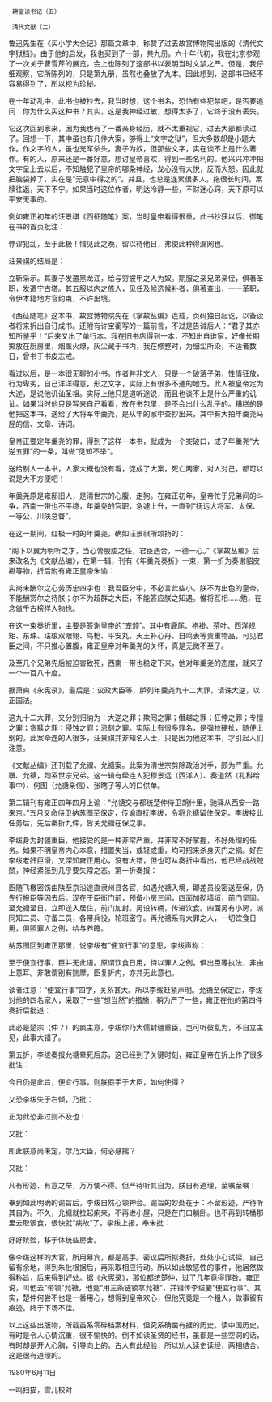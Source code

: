      耕堂读书记（五） 

     清代文献（二） 

  鲁迅先生在《买小学大全记》那篇文章中，称赞了过去故宫博物院出版的《清代文字狱档》。由于他的启发，我也买到了一部，共九册。六十年代初，我在北京参观了一次关于曹雪芹的展览，会上也陈列了这部书以表明当时文禁之严。但是，我仔细观察，它所陈列的，只是第九册，虽然也叠放了九本。因此想到，这部书已经不容易得到了，所以视为珍秘。 

  在十年动乱中，此书也被抄去，我当时想，这个书名，恐怕有些犯禁吧，是否要追问：你为什么买这种书？其实，这是我神经过敏，想得太多了，它终于没有丢失。 

  它这次回到家来，因为我也有了一番亲身经历，就不太重视它，过去大部都读过了。回想一下，其中虽也有几件大案，够得上“文字之狱”，但大多数却是小题大作。作文字的人，虽也充军杀头，妻子为奴，但那些文字，实在谈不上是什么著作。有的人，原来还是一番好意，想讨皇帝喜欢，得到一些名利的。他兴兴冲冲把文字呈上去以后，不知触犯了皇帝的哪条神经，龙心没有大悦，反而大怒。因此就把脑袋掉了，实在是“无意中得之的”。并且，也总是连累很多人，拖很长时间，案牍往返，天下不宁。如果当时这位作者，明达冷静一些，不财迷心窍，天下原可以平安无事的。 

  例如雍正初年的汪景祺《西征随笔》案，当时皇帝看得很重，此书抄获以后，御笔在书的首页批注： 

  悖谬犯乱，至于此极！惜见此之晚，留以待他日，弗使此种得漏网也。 

  汪景祺的结局是： 

  立斩枭示。其妻子发遣黑龙江，给与穷披甲之人为奴。期服之亲兄弟亲侄，俱著革职，发遣宁古塔。其五服以内之族人，见任及候选候补者，俱著查出，一一革职，令伊本籍地方官约束，不许出境。 

  《西征随笔》这本书，故宫博物院先在《掌故丛编》连载，页码独自起讫，以备读者将来折出自订成书。还附有许宝蘅写的一篇前言，不过是告诫后人：“君子其亦知所鉴乎！”后来又出了单行本。我在旧书店得到一本，不知出自谁家，好像长期掷放在厨房里，烟薰火燎，灰尘藏于书内，我在修整时，为细尘所染，不适者数日，曾书于书皮志戒。 

  看过以后，是一本很无聊的小书。作者并非文人，只是一个破落子弟，性情狂放，行为卑劣，自己洋洋得意，形之文字，实际上有很多不通的地方。此人被皇帝定为大逆，是说他讥讪圣祖。实际上他只是道听途说，而且也谈不上是什么严重的讥讪。如果当时他只是写来自己看看，放在书包里，是不会出什么乱子的。糟糕的是他把这本书，送给了大将军年羹尧，是从年的家中查抄出来，其中有大拍年羹尧马屁的信、文章、诗词。 

  皇帝正要定年羹尧的罪，得到了这样一本书，就成为一个突破口，成了年羹尧“大逆五罪”的一条，叫做“见知不举”。 

  送给别人一本书，人家大概也没有看，促成了大案，死亡两家，对人对己，都可以说是大不方便吧！ 

  年羹尧原是雍邸旧人，是清世宗的心腹、走狗。在雍正初年，皇帝忙于兄弟间的斗争，西南一带也不平稳，年羹尧的官职，急遽上升，一直到“抚远大将军、太保、一等公、川陕总督”。 

  在这一期间，红极一时的年羹尧，确如汪景祺所颂扬的： 

  “阁下以翼为明听之才，当心膂股肱之任，君臣遇合，一德一心。”《掌故丛编》后来改名为《文献丛编》，在第一辑，刊有《年羹尧奏折》一束，第一折为奏谢貂皮褂等物，折后附有雍正皇帝朱谕： 

  实尚未酬尔之心劳历忠四字也！我君臣分中，不必言此些小。朕不为出色的皇帝，不能酬赏尔之待朕；尔不为超群之大臣，不能答应朕之知遇。惟将互相……勉，在念做千古榜样人物也。 

  在这一束奏折里，主要是答谢皇帝的“宠颁”。其中有鹿尾、袍褂、茶叶、西洋规矩、东珠、珐琅双眼翎、鸟枪、平安丸、天王补心丹、自鸣表等贵重物品，可见君臣之间，不只推心置腹，雍正皇帝对年羹尧的关怀，真是无微不至了。 

  及至几个兄弟先后被迫害致死，西南一带也稳定下来，他对年羹尧的态度，就来了一个一百八十度。 

  据萧奭《永宪录》，最后是：议政大臣等，胪列年羹尧九十二大罪，请诛大逆，以正国法。 

  这九十二大罪，又分别归纳为：大逆之罪；欺罔之罪；僭越之罪；狂悖之罪；专擅之罪；贪黩之罪；侵蚀之罪；忌刻之罪。实际上有很多罪名，是强拉硬扯，随便上纲的。此案牵连的人很多，汪景祺并非知名人士，只是因为他这本书，才引起人们注意。 

  《文献丛编》还刊载了允禩、允禟案。此案为清世宗剪除政治对手，颇为严重。允禩、允禟，均系世宗兄弟。这一辑有牵连人犯穆景远（西洋人）、奏道然（礼科给事中）、何图（允禟亲信）、张瞎子等人的口供单。 

  第二辑刊有雍正四年四月上谕：“允禟交与都统楚仲侍卫胡什里，驰驿从西安一路来京。”五月又命侍卫纳苏图至保定，传谕直抚李绂，令将允禟留住保定。李绂接此任务后，先后秦折九件，皆关允禟在保之事。 

  李绂身为封疆重臣，他接受的是一种非常严重，并非常不好掌握，不好处理的任务。如果不明皇帝内心本意，措置失当，或轻或重，均可招来杀身灭门之祸。好在李绂老奸巨滑，又深知雍正用心，没有大错，但也可从奏折中看出，他已经战战兢兢，神经紧张到几乎要失常之态。第一折奏报： 

  臣随飞檄密饬由陕至京沿途直隶州县各官，如遇允禟入境，即差员役密送至保，仍先行报臣等因去后。现在于臣衙门前，预备小房三间，四面加砌墙垣，前门坚固。至允禟至日，立即送入居住，前门加封。另设转桶，传进饮食。四面另有小房，派同知二员、守备二员，各带兵役，轮班密守。再允禟系有大罪之人，一切饮食日用，俱照罪人之例，给与养瞻。 

  纳苏图回到雍正那里，说李绂有“便宜行事”的意思，李绂声称： 

  至于便宜行事，臣并无此语。原谓饮食日用，待以罪人之例，俱出臣等执法，非由上意耳。非敢谓别有揣摩，臣复折内，亦并无此意也。 

  读者注意：“便宜行事”四字，关系甚大。所以李绂赶紧声明。允禟至保定后，李绂对他的四名家人，采取了一些“想当然”的措施，稍为严了一些，雍正在他的第四件奏折后批道： 

  此必是楚宗（仲？）的疯主意，李绂你乃大儒封疆重臣，岂可听彼乱为，不自立主见，此事大错了。 

  第五折，李绂奏报允禟晕死后苏，这已经到了关键时刻，雍正皇帝在折上作了很多批注： 

  今日仍是此旨，便宜行事，则朕假手于大臣，如何使得？ 

  又恐李绂失于右倾，乃批： 

  正为此恐非过则不及也！ 

  又批： 

  即此朕意尚未定，尔乃大臣，何必悬揣？ 

  又批： 

  凡有形迹、有意之举，万万使不得。但严待听其自为，朕自有道理，至嘱至嘱！ 

  奉到如此明确的谕旨后，李绂自然心领神会。谕旨的妙处在于：不留形迹，严待听其自为。不久，允禟就拉起痢来，不再进小屋，只是在门口躺卧。也不再到转桶那里去取饭食，很快就“病故”了。李绂上报，奉朱批： 

  好好殡殓，移于体统些房舍。 

  像李绂这样的大官，所用幕宾，都是高手。密议后所拟奏折，处处小心试探，自己留有余地，得到朱批根据后，再采取相应行动。所以如此敏感性的事件，他居然做得称旨，后来得到好处。据《永宪录》，那位都统楚仲，过了几年竟得罪咎。雍正说，叫他去“带领”允禟，他竟“用三条链锁拿允禟”，并错传李绂要“便宜行事”。其实，楚仲何尝不也是一番用心，想得到皇帝欢心，但他究竟是一个粗人，做事留有痕迹。终于下场不佳。 

  以上这些出版物，所载虽系零碎档案材料，但究系确凿有据的历史。读中国历史，有时是令人心情沉重，很不愉快的。倒不如读圣贤的经书，虽都是一些空洞的话，有时却是开人心胸，引导向上的。古人有此经验，所以劝人读史读经，两相结合。这是很有道理的。 

  1980年6月11日 

  一鸣扫描，雪儿校对 

